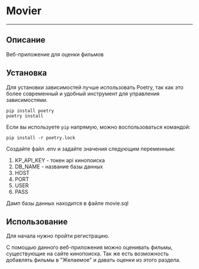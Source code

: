 # Movier

***
## Описание

Веб-приложение для оценки фильмов

## Установка

Для установки зависимостей лучше использовать Poetry, так как это более современный и удобный инструмент для управления зависимостями.

```
pip install poetry
poetry install
```

Если вы используете `pip` напрямую, можно воспользоваться командой:

`pip install -r poetry.lock`

Создайте файл .env и задайте значения следующим переменным:
  1. KP_API_KEY - токен api кинопоиска
  2. DB_NAME - название базы данных
  3. HOST
  4. PORT
  5. USER 
  6. PASS

Дамп базы данных находится в файле movie.sql

## Использование

Для начала нужно пройти регистрацию.

С помощью данного веб-приложения можно оценивать фильмы, существующие на сайте кинопоиска. Так же есть возможность добавлять фильмы в "Желаемое" и давать оценки из этого раздела.
